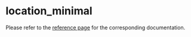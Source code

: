 # location_minimal

Please refer to the [reference page](https://docs.infrahub.app/schema-library/reference/location_minimal) for the corresponding documentation.
